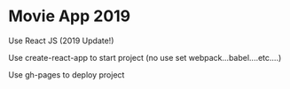 # Movie App 2019

Use React JS (2019 Update!) <p>
Use create-react-app to start project (no use set webpack...babel....etc....) <p>
Use gh-pages to deploy project

